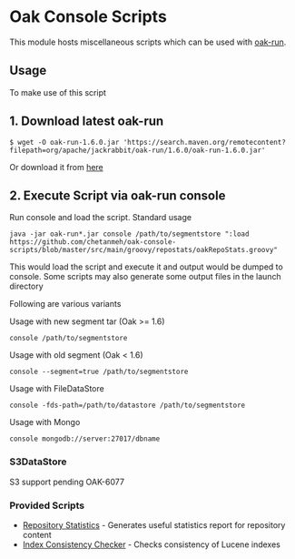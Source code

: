 # Oak Console Scripts

This module hosts miscellaneous scripts which can be used with [oak-run][1]. 

## Usage

To make use of this script

## 1. Download latest oak-run

```
$ wget -O oak-run-1.6.0.jar 'https://search.maven.org/remotecontent?filepath=org/apache/jackrabbit/oak-run/1.6.0/oak-run-1.6.0.jar'
```
Or download it from [here][2]

## 2. Execute Script via oak-run console

Run console and load the script. Standard usage

```
java -jar oak-run*.jar console /path/to/segmentstore ":load https://github.com/chetanmeh/oak-console-scripts/blob/master/src/main/groovy/repostats/oakRepoStats.groovy"
```

This would load the script and execute it and output would be dumped to console. Some scripts
may also generate some output files in the launch directory

Following are various variants

Usage with new segment tar (Oak >= 1.6)

    console /path/to/segmentstore
     
Usage with old segment (Oak < 1.6)
    
    console --segment=true /path/to/segmentstore
     
Usage with FileDataStore

    console -fds-path=/path/to/datastore /path/to/segmentstore
     
Usage with Mongo

    console mongodb://server:27017/dbname

### S3DataStore

S3 support pending OAK-6077

### Provided Scripts

* [Repository Statistics](src/main/groovy/repostats) - Generates useful statistics report for repository content
* [Index Consistency Checker](src/main/groovy/index) - Checks consistency of Lucene indexes

 
[1]: https://github.com/apache/jackrabbit-oak/tree/trunk/oak-run#console
[2]: http://search.maven.org/remotecontent?filepath=org/apache/jackrabbit/oak-run/1.6.0/oak-run-1.6.0.jar